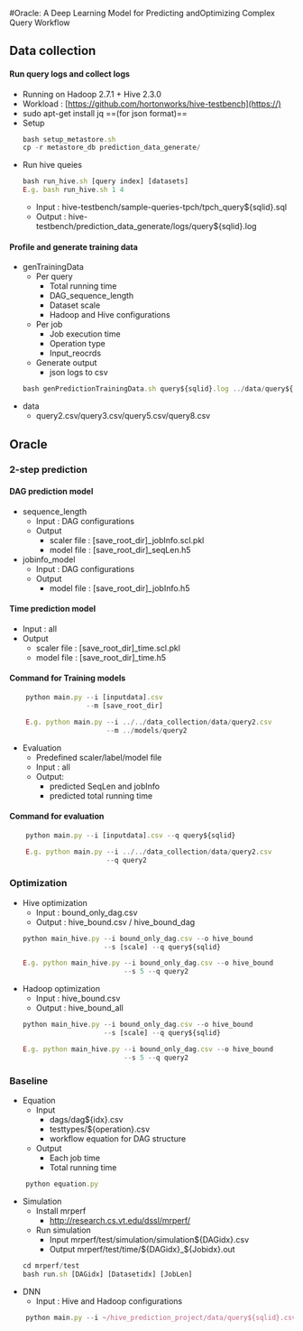 #Oracle: A Deep Learning Model for Predicting andOptimizing Complex Query Workflow

## Data collection


#### Run query logs and collect logs
* Running on Hadoop 2.7.1 + Hive 2.3.0
* Workload : [https://github.com/hortonworks/hive-testbench](https://)
* sudo apt-get install jq ==(for json format)==
* Setup
    ```javascript
    bash setup_metastore.sh
    cp -r metastore_db prediction_data_generate/
    ```
* Run hive queies
    ```javascript
    bash run_hive.sh [query index] [datasets]
    E.g. bash run_hive.sh 1 4
    ```
    * Input : hive-testbench/sample-queries-tpch/tpch_query${sqlid}.sql
    * Output : hive-testbench/prediction_data_generate/logs/query${sqlid}.log
    
#### Profile and generate training data
* genTrainingData 
    * Per query
        * Total running time
        * DAG_sequence_length
        * Dataset scale
        * Hadoop and Hive configurations
    * Per job
        * Job execution time
        * Operation type
        * Input_reocrds 
    * Generate output
        * json logs to csv
    ```javascript
    bash genPredictionTrainingData.sh query${sqlid}.log ../data/query${sqlid}.csv
    ```
* data
    * query2.csv/query3.csv/query5.csv/query8.csv


## Oracle
### 2-step prediction

#### DAG prediction model
* sequence_length
    * Input : DAG configurations
    * Output
        - scaler file : [save_root_dir]_jobInfo.scl.pkl
        - model file : [save_root_dir]_seqLen.h5
* jobinfo_model
    * Input : DAG configurations
    * Output
        - model file : [save_root_dir]_jobInfo.h5
#### Time prediction model 
* Input : all
* Output
    - scaler file : [save_root_dir]_time.scl.pkl
    - model file : [save_root_dir]_time.h5

#### Command for Training models
```javascript
    python main.py --i [inputdata].csv 
                   --m [save_root_dir]

    E.g. python main.py --i ../../data_collection/data/query2.csv 
                        --m ../models/query2
```                   

* Evaluation
    * Predefined scaler/label/model file
    * Input : all
    * Output:
        - predicted SeqLen and jobInfo
        - predicted total running time
        
#### Command for evaluation
```javascript
    python main.py --i [inputdata].csv --q query${sqlid}

    E.g. python main.py --i ../../data_collection/data/query2.csv 
                        --q query2
```                   
        
### Optimization
* Hive optimization
    * Input : bound_only_dag.csv
    * Output : hive_bound.csv / hive_bound_dag
    ```javascript
    python main_hive.py --i bound_only_dag.csv --o hive_bound 
                        --s [scale] --q query${sqlid}
    
    E.g. python main_hive.py --i bound_only_dag.csv --o hive_bound 
                             --s 5 --q query2
    ```
* Hadoop optimization
    * Input : hive_bound.csv
    * Output : hive_bound_all
    ```javascript
    python main_hive.py --i bound_only_dag.csv --o hive_bound 
                        --s [scale] --q query${sqlid}
    
    E.g. python main_hive.py --i bound_only_dag.csv --o hive_bound 
                             --s 5 --q query2
    ```

### Baseline
* Equation
    * Input
        * dags/dag${idx}.csv
        * testtypes/${operation}.csv
        * workflow equation for DAG structure
    * Output 
        * Each job time
        * Total running time
```javascript
    python equation.py
```
* Simulation
    * Install mrperf
        * http://research.cs.vt.edu/dssl/mrperf/
    * Run simulation
        * Input 
            mrperf/test/simulation/simulation${DAGidx}.csv
        * Output
            mrperf/test/time/${DAGidx}_${Jobidx}.out
    ```javascript
    cd mrperf/test
    bash run.sh [DAGidx] [Datasetidx] [JobLen]
    ```
* DNN
    * Input : Hive and Hadoop configurations
```javascript
    python main.py --i ~/hive_prediction_project/data/query${sqlid}.csv
```
    

